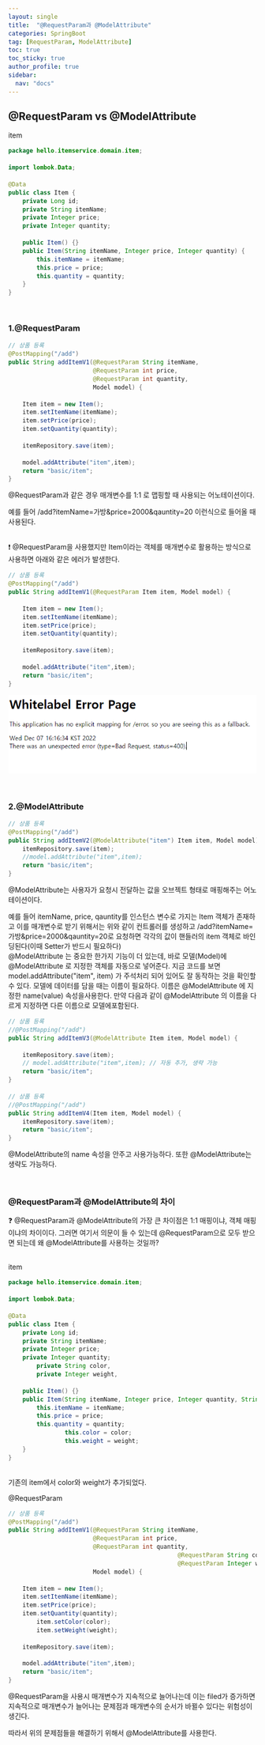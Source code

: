 ```yaml
---
layout: single
title:  "@RequestParam과 @ModelAttribute"
categories: SpringBoot
tag: [RequestParam, ModelAttribute]
toc: true
toc_sticky: true
author_profile: true
sidebar:
  nav: "docs"
---
```


## @RequestParam vs @ModelAttribute

item

```java
package hello.itemservice.domain.item;

import lombok.Data;

@Data
public class Item {
    private Long id;
    private String itemName;
    private Integer price;
    private Integer quantity;

    public Item() {}
    public Item(String itemName, Integer price, Integer quantity) {
        this.itemName = itemName;
        this.price = price;
        this.quantity = quantity;
    }
}
```
<br/>

### 1.@RequestParam

```java
// 상품 등록
@PostMapping("/add")
public String addItemV1(@RequestParam String itemName,
                        @RequestParam int price,
                        @RequestParam int quantity,
                        Model model) {

    Item item = new Item();
    item.setItemName(itemName);
    item.setPrice(price);
    item.setQuantity(quantity);

    itemRepository.save(item);

    model.addAttribute("item",item);
    return "basic/item";
}
```

@RequestParam과 같은 경우 매개변수를 1:1 로 맵핑할 때 사용되는 어노테이션이다.

예를 들어 /add?itemName=가방&price=2000&qauntity=20 이런식으로 들어올 때 사용된다.

<br/>
❗ @RequestParam을 사용했지만 Item이라는 객체를 매개변수로 활용하는 방식으로 사용하면 아래와 같은 에러가 발생한다.

```java
// 상품 등록
@PostMapping("/add")
public String addItemV1(@RequestParam Item item, Model model) {

    Item item = new Item();
    item.setItemName(itemName);
    item.setPrice(price);
    item.setQuantity(quantity);

    itemRepository.save(item);

    model.addAttribute("item",item);
    return "basic/item";
}
```

![4.png](/assets/images/posts/2022-12-07/4.png)

<br/>

### 2.@ModelAttribute

```java
// 상품 등록
@PostMapping("/add")
public String addItemV2(@ModelAttribute("item") Item item, Model model) {
    itemRepository.save(item);
    //model.addAttribute("item",item);
    return "basic/item";
}
```

@ModelAttribute는 사용자가 요청시 전달하는 값을 오브젝트 형태로 매핑해주는 어노테이션이다.

예를 들어 itemName, price, qauntity를 인스턴스 변수로 가지는 Item 객체가 존재하고 이를 매개변수로 받기 위해서는 위와 같이 컨트롤러를 생성하고 /add?itemName=가방&price=2000&qauntity=20로 요청하면 각각의 값이 핸들러의 item 객체로 바인딩된다(이때 Setter가 반드시 필요하다)
<br/>
@ModelAttribute 는 중요한 한가지 기능이 더 있는데, 바로 모델(Model)에 @ModelAttribute 로
지정한 객체를 자동으로 넣어준다. 지금 코드를 보면 model.addAttribute("item", item) 가 주석처리
되어 있어도 잘 동작하는 것을 확인할 수 있다.
모델에 데이터를 담을 때는 이름이 필요하다. 이름은 @ModelAttribute 에 지정한 name(value) 속성을사용한다.
만약 다음과 같이 @ModelAttribute 의 이름을 다르게 지정하면 다른 이름으로 모델에포함된다.

```java
// 상품 등록
//@PostMapping("/add")
public String addItemV3(@ModelAttribute Item item, Model model) {

    itemRepository.save(item);
    // model.addAttribute("item",item); // 자동 추가, 생략 가능
    return "basic/item";
}

// 상품 등록
//@PostMapping("/add")
public String addItemV4(Item item, Model model) {
    itemRepository.save(item);
    return "basic/item";
}
```

@ModelAttribute의 name 속성을 안주고 사용가능하다. 또한 @ModelAttribute는 생략도 가능하다.

<br/>

### @RequestParam과 @ModelAttribute의 차이

❓  @RequestParam과 @ModelAttribute의 가장 큰 차이점은 1:1 매핑이냐, 객체 매핑이냐의 차이이다. 그러면 여기서 의문이 들 수 있는데 @RequestParam으로 모두 받으면 되는데 왜 @ModelAttribute를 사용하는 것일까?

<br/>
item

```java
package hello.itemservice.domain.item;

import lombok.Data;

@Data
public class Item {
    private Long id;
    private String itemName;
    private Integer price;
    private Integer quantity;
		private String color,
		private Integer weight,

    public Item() {}
    public Item(String itemName, Integer price, Integer quantity, String color,Integer weight) {
        this.itemName = itemName;
        this.price = price;
        this.quantity = quantity;
				this.color = color;
				this.weight = weight;
    }
}
```

<br/>
기존의 item에서 color와 weight가 추가되었다.

@RequestParam

```java
// 상품 등록
@PostMapping("/add")
public String addItemV1(@RequestParam String itemName,
                        @RequestParam int price,
                        @RequestParam int quantity,
												@RequestParam String color,
												@RequestParam Integer weight,
                        Model model) {

    Item item = new Item();
    item.setItemName(itemName);
    item.setPrice(price);
    item.setQuantity(quantity);
		item.setColor(color);
		item.setWeight(weight);

    itemRepository.save(item);

    model.addAttribute("item",item);
    return "basic/item";
}
```

@RequestParam을 사용시 매개변수가 지속적으로 늘어나는데 이는 filed가 증가하면 지속적으로 매개변수가 늘어나는 문제점과 매개변수의 순서가 바뀔수 있다는 위험성이 생긴다.

따라서 위의 문제점들을 해결하기 위해서 @ModelAttribute를 사용한다.